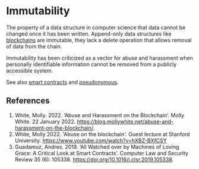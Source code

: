 # Immutability
The property of a data structure in computer science that data cannot be changed once it has been written. Append-only data structures like [blockchains](blockchain.md) are immutable, they lack a delete operation that allows removal of data from the chain.

Immutability has been criticized as a vector for abuse and harassment when personally identifiable information cannot be removed from a publicly accessible system.

See also [smart contracts](smart-contracts.md) and [pseudonymous](pseudonymous.md).

## References
1. White, Molly. 2022. ‘Abuse and Harassment on the Blockchain’. Molly White. 22 January 2022. https://blog.mollywhite.net/abuse-and-harassment-on-the-blockchain/.
1. White, Molly 2022. 'Abuse on the blockchain'. Guest lecture at Stanford University. https://www.youtube.com/watch?v=hXBZ-BXfCSY
1. Guadamuz, Andres. 2019. ‘All Watched over by Machines of Loving Grace: A Critical Look at Smart Contracts’. Computer Law and Security Review 35 (6): 105338. https://doi.org/10.1016/j.clsr.2019.105338.
